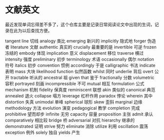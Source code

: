 # 文献英文

最近发现单词忘得差不多了，这个仓库主要是记录日常阅读论文中出现的生词，记录在此为以后查找方便。

tangent line 切线
analogy 类比
emerging 新兴的
implicitly 隐式地
forger 伪造者
literature 文献
authentic 真实的
crucially 最重要的是
invertible 可逆
frozen 冻结的
embody 体现
implication 意义
displacement 移位
traverse 横过
intensity 强度
preliminary 初步
terminology 术语
occasionally 偶尔
notation 符号
italics 初步
convention 惯例
accordingly 于是
calligraphic 书法
indicate 表明
mass 大块
likelihood function 似然函数
whilst 同时
underlie 背后
overt 公开
tractable 听从的
ancestral 祖
given that 鉴于
fractionally 分数
volumetric 容积
portrayed 刻画
incompressible 不可
mutual 相互
formulation 公式
mechanism 机制
fidelity 保真度
reminiscent 联想
akin 类似的
canonical 典范
annealed 退火
collapse 塌方
leverage 杠杆作用
paradox 悖论
wherein 其中
distortion 失真
unimodal 单峰
spherical 球形
skew 歪斜
marginal 边缘
methodology 方法
evolution 演变
pedagogical 教学
completion 完成
prohibitive 望而却步
infinite 无穷
capacity 容量
proposition 主张
admit 承认
comparatively 相比较
bridge 桥
adversarial 对抗
hierarchy 继承的
demonstrated 证明
strive 努力
eliminate 消除
utilize 利用
oscillation 震荡
exception 例外
solely 独自
yields 产生